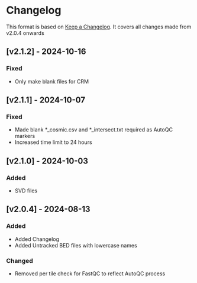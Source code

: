 # Changelog
This format is based on [Keep a Changelog](https://keepachangelog.com/en/1.0.0/).
It covers all changes made from v2.0.4 onwards

## [v2.1.2] - 2024-10-16

### Fixed
- Only make blank files for CRM

## [v2.1.1] - 2024-10-07

### Fixed
- Made blank *_cosmic.csv and *_intersect.txt required as AutoQC markers
- Increased time limit to 24 hours

## [v2.1.0] - 2024-10-03

### Added
- SVD files

## [v2.0.4] - 2024-08-13

### Added
- Added Changelog
- Added Untracked BED files with lowercase names

### Changed
- Removed per tile check for FastQC to reflect AutoQC process